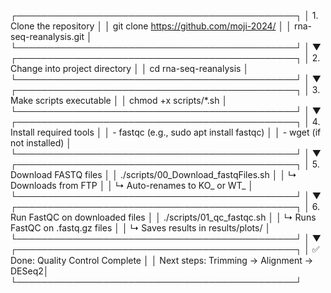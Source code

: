 ┌─────────────────────────────────────────────┐
│ 1. Clone the repository                     │
│    git clone https://github.com/moji-2024/  │
│               rna-seq-reanalysis.git        │
└─────────────────────────────────────────────┘
                    │
                    ▼
┌─────────────────────────────────────────────┐
│ 2. Change into project directory            │
│    cd rna-seq-reanalysis                    │
└─────────────────────────────────────────────┘
                    │
                    ▼
┌─────────────────────────────────────────────┐
│ 3. Make scripts executable                  │
│    chmod +x scripts/*.sh                    │
└─────────────────────────────────────────────┘
                    │
                    ▼
┌─────────────────────────────────────────────┐
│ 4. Install required tools                   │
│    - fastqc (e.g., sudo apt install fastqc) │
│    - wget (if not installed)                │
└─────────────────────────────────────────────┘
                    │
                    ▼
┌─────────────────────────────────────────────┐
│ 5. Download FASTQ files                     │
│    ./scripts/00_Download_fastqFiles.sh      │
│    ↳ Downloads from FTP                     │
│    ↳ Auto-renames to KO_ or WT_             │
└─────────────────────────────────────────────┘
                    │
                    ▼
┌─────────────────────────────────────────────┐
│ 6. Run FastQC on downloaded files           │
│    ./scripts/01_qc_fastqc.sh                │
│    ↳ Runs FastQC on .fastq.gz files         │
│    ↳ Saves results in results/plots/        │
└─────────────────────────────────────────────┘
                    │
                    ▼
┌─────────────────────────────────────────────┐
│ ✅ Done: Quality Control Complete           │
│    Next steps: Trimming → Alignment → DESeq2│
└─────────────────────────────────────────────┘
